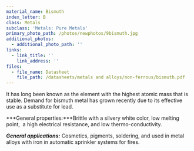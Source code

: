 ```yaml
---
material_name: Bismuth
index_letter: B
class: Metals
subclass: 'Metals: Pure Metals'
primary_photo_path: /photos/newphotos/9bismuth.jpg
additional_photos:
  - additional_photo_path: ''
links:
  - link_title: ''
    link_address: ''
files:
  - file_name: Datasheet
    file_path: /datasheets/metals and alloys/non-ferrous/bismuth.pdf
---
```


It has long been known as the element with the highest atomic mass that is stable. Demand for bismuth metal has grown recently due to its effective use as a substitute for lead.

***General properties:***Brittle with a silvery white color, low melting point,&nbsp; a high electrical resistance, and low thermo-conductivity.

***General applications:*** Cosmetics, pigments, soldering, and used in metal alloys with iron in automatic sprinkler systems for fires.